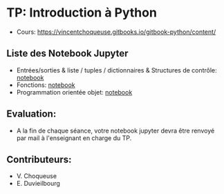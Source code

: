 # TP: Introduction à Python

* Cours: https://vincentchoqueuse.gitbooks.io/gitbook-python/content/

## Liste des Notebook Jupyter

* Entrées/sorties & liste / tuples / dictionnaires & Structures de contrôle: [notebook](http://nbviewer.jupyter.org/github/vincentchoqueuse/TP_python/blob/master/notebooks/introduction.ipynb)
* Fonctions: [notebook](http://nbviewer.jupyter.org/github/vincentchoqueuse/TP_python/blob/master/notebooks/fonctions.ipynb)
* Programmation orientée objet: [notebook](http://nbviewer.jupyter.org/github/vincentchoqueuse/TP_python/blob/master/notebooks/objets.ipynb)

## Evaluation:

* A la fin de chaque séance, votre notebook jupyter devra être renvoyé par mail à l'enseignant en charge du TP.

## Contributeurs:

* V. Choqueuse
* E. Duvieilbourg
